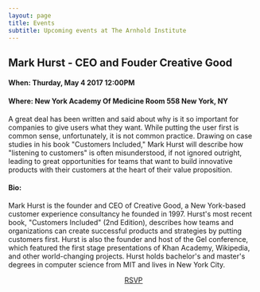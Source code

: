 ```yaml
---
layout: page
title: Events
subtitle: Upcoming events at The Arnhold Institute
---
```


## Mark Hurst - CEO and Fouder Creative Good

#### When: Thurday, May 4 2017 12:00PM 

#### Where: New York Academy Of Medicine Room 558 New York, NY 

A great deal has been written and said about why is it so important for companies to give users what they want. While putting the user first is common sense, unfortunately, it is not common practice. Drawing on case studies in his book "Customers Included," Mark Hurst will describe how "listening to customers" is often misunderstood, if not ignored outright, leading to great opportunities for teams that want to build innovative products with their customers at the heart of their value proposition.



#### Bio:

Mark Hurst is the founder and CEO of Creative Good, a New York-based customer experience consultancy he founded in 1997. Hurst's most recent book, "Customers Included" (2nd Edition), describes how teams and organizations can create successful products and strategies by putting customers first. Hurst is also the founder and host of the Gel conference, which featured the first stage presentations of Khan Academy, Wikipedia, and other world-changing projects. Hurst holds bachelor's and master's degrees in computer science from MIT and lives in New York City.

<div class="row" style="display: flex; justify-content: center; align-items: center">
	<a class="btn-lg btn btn-primary" href="https://techsinai.splashthat.com/" target="_blank">
		RSVP
	</a>
</div>
